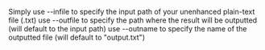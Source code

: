 Simply 
use --infile to specify the input path of your unenhanced plain-text file (.txt)
use --outfile to specify the path where the result will be outputted (will default to the input path)
use --outname to specify the name of the outputted file (will default to "output.txt")
